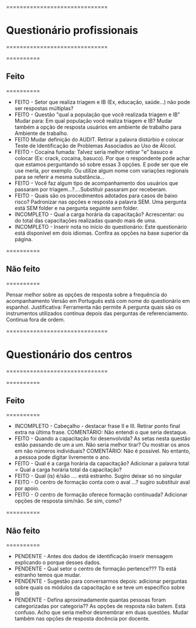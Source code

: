 ==============================
# Questionário profissionais
==============================

==========
## Feito
==========

* FEITO - Setor que realiza triagem e IB (Ex, educação, saúde...) não pode ser respostas múltiplas?
* FEITO - Questão "qual a população que você realizada triagem e IB" Mudar para: Em qual população você realiza triagem e IB? Mudar também a opção de resposta usuários em ambiente de trabalho para Ambiente de trabalho.
* FEITO Mudar definição do AUDIT. Retirar a palavra distúrbio e colocar Teste de Identificação de Problemas Associados ao Uso de Álcool.
* FEITO - Cocaína fumada: Talvez seria melhor retirar "e" basuco e colocar (Ex: crack, cocaína, basuco). Por que o respondente pode achar que estamos perguntando só sobre essas 3 opções. E pode ser que ele use merla, por exemplo. Ou utilize algum nome com variações regionais para se referir a mesma substância...
* FEITO - Você faz algum tipo de acompanhamento dos usuários que passaram por triagem...?....Substituir passaram por receberam.
* FEITO - Quais são os procedimentos adotados para casos de baixo risco? Padronizar nas opções e resposta a palavra SEM. Uma pergunta está SEM folder e na pergunta seguinte *sem* folder.
* INCOMPLETO - Qual a carga horária da capacitação? Acrescentar: ou do total das capacitações realizadas quando mais de uma.
* INCOMPLETO - Inserir nota no início do questionário: Este questionário está disponível em dois idiomas. Confira as opções na base superior da página.

==========
## Não feito
==========

Pensar melhor sobre as opções de resposta sobre a frequência do acompanhamento
Versão em Português está com nome do questionário em espanhol. Justificativa: Ferramenta não permite
A pergunta quais são os instrumentos utilizados continua depois das perguntas de referenciamento. Continua fora de ordem.

==============================
# Questionário dos centros
==============================

==========
## Feito
==========

* INCOMPLETO - Cabeçalho - destacar frase II e III. Retirar ponto final extra na última frase. 
	       COMENTÁRIO: Não entendi o que seria destaque.
* FEITO - Quando a capacitação foi desenvolvida? As setas nesta questão estão passando de um a um. Não seria melhor tirar? Ou mostrar os anos em não números individuais? 
	       COMENTÁRIO: Não é possível. No entanto, a pessoa pode digitar livremente o ano.
* FEITO - Qual é a carga horária da capacitação? Adicionar a palavra total = Qual a carga horária total da capacitação?
* FEITO - Qual (is) é/são .... está estranho. Sugiro deixar só no singular
* FEITO - O centro de formação conta com o aval ...? sugiro substituir aval por apoio.
* FEITO - O centro de formação oferece formação continuada? Adicionar opções de resposta sim/não. Se sim, como?

==========
## Não feito
==========

* PENDENTE - Antes dos dados de identificação inserir mensagem explicando o porque desses dados.
* PENDENTE - Qual setor o centro de formação pertence??? Tb está estranho temos que mudar.
* PENDENTE - Sugestão para conversarmos depois: adicionar perguntas sobre quais os módulos da capacitação e se teve um especifico sobre IB
* PENDENTE - Defina aproximadamente quantas pessoas foram categorizadas por categoria?? As opções de resposta não batem. Está confuso. Acho que seria melhor desmembrar em duas questões. Mudar também nas opções de resposta docência por docente.

